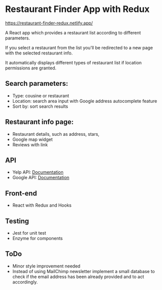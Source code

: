 # Restaurant Finder App with Redux 

https://restaurant-finder-redux.netlify.app/

A React app which provides a restaurant list according to different parameters.

If you select a restaurant from the list you'll be redirected to a new page with the selected restaurant info.

It automatically displays different types of restaurant list if location permissions are granted.

## Search parameters:

- Type: cousine or restaurant
- Location: search area input with Google address autocomplete feature
- Sort by: sort search results

## Restaurant info page:
- Restaurant details, such as address, stars,
- Google map widget
- Reviews with link

## API

- Yelp API: [Documentation](https://www.yelp.com/developers/documentation/v3)
- Google API: [Documentation](https://developers.google.com/maps/documentation/javascript/places-autocomplete)

## Front-end

- React with Redux and Hooks

## Testing

- Jest for unit test
- Enzyme for components

## ToDo

- Minor style improvement needed
- Instead of using MailChimp newsletter implement a small database to check if the email address has been already provided and to act accordingly.
